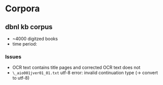 # Corpora

## dbnl kb corpus

* ~4000 digitzed books
* time period:

### Issues

* OCR text contains title pages and corrected OCR text does not
* `\_aio001jver01_01.txt` utf-8 error: invalid continuation type (-> convert to utf-8)
